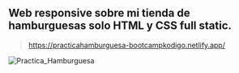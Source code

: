 ## Web responsive sobre mi tienda de hamburguesas solo HTML y CSS full static.

> https://practicahamburguesa-bootcampkodigo.netlify.app/


![Practica_Hamburguesa](https://github.com/user-attachments/assets/fcc6d465-9e8e-4c90-bdfb-f736bf4fd6c9)
